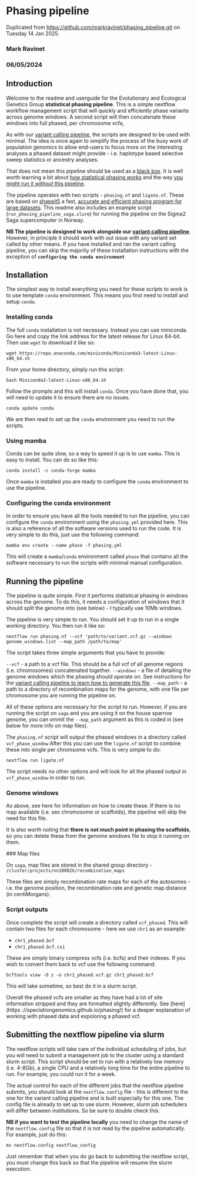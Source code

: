 # Phasing pipeline

Duplicated from https://github.com/markravinet/phasing_pipeline.git on Tuesday 14 Jan 2025.

### Mark Ravinet 
### 06/05/2024

## Introduction

Welcome to the readme and userguide for the Evolutionary and Ecological Genetics Group **statistical phasing pipeline**. This is a simple nextflow workflow management script that will quickly and efficiently phase variants across genome windows. A second script will then concatenate these windows into full phased, per chromosome vcfa, 

As with our [variant calling pipeline](https://github.com/markravinet/genotyping_pipeline), the scripts are designed to be used with minimal. The idea is once again to simplify the process of the busy work of population genomics to allow end-users to focus more on the interesting analyses a phased dataset might provide - i.e. haplotype based selective sweep statistics or ancestry analyses.

That does not mean this pipeline should be used as a [black box](https://en.wikipedia.org/wiki/Black_box). It is well worth learning a bit about [how statistical phasing works](https://en.wikipedia.org/wiki/Haplotype_estimation) and the way [you might run it *without* this pipeline](https://speciationgenomics.github.io/phasing/).

The pipeline operates with two scripts - `phasing.nf` and `ligate.nf`. These are based on [shapeit5](https://odelaneau.github.io/shapeit5/) a fast, [accurate and efficient phasing program for large datasets](https://www.nature.com/articles/s41588-023-01415-w). This readme also includes an example script (`run_phasing_pipeline_saga.slurm`) for running the pipeline on the Sigma2 Saga supercomputer in Norway. 

**NB The pipeline is designed to work alongside our [variant calling pipeline](https://github.com/markravinet/genotyping_pipeline)**. However, in principle it should work with out issue with any variant set called by other means. If you have installed and ran the variant calling pipeline, you can skip the majority of these installation instructions with the exception of **`configuring the conda environment`**

## Installation

The simplest way to install everything you need for these scripts to work is to use template `conda` environment. This means you first need to install and setup `conda`. 

### Installing conda

The full `conda` installation is not necessary. Instead you can use miniconda. Go here and copy the link address for the latest release for Linux 64-bit. Then use `wget` to download it like so:

```
wget https://repo.anaconda.com/miniconda/Miniconda3-latest-Linux-x86_64.sh
```

From your home directory, simply run this script:

```
bash Miniconda3-latest-Linux-x86_64.sh
```

Follow the prompts and this will install `conda`. Once you have done that, you will need to update it to ensure there are no issues.

```
conda update conda
```

We are then read to set up the `conda` environment you need to run the scripts.

### Using mamba

Conda can be quite slow, so a way to speed it up is to use `mamba`. This is easy to install. You can do so like this:

```
conda install -c conda-forge mamba
```

Once `mamba` is installed you are ready to configure the `conda` environment to use the pipeline.

### Configuring the conda environment

In order to ensure you have all the tools needed to run the pipeline, you can configure the `conda` environment using the `phasing.yml` provided here. This is also a reference of all the software versions used to run the code. It is very simple to do this, just use the following command:

```
mamba env create --name phase -f phasing.yml 
```

This will create a `mamba`/`conda` environment called `phase` that contains all the software necessary to run the scripts with minimal manual configuration. 

## Running the pipeline

The pipeline is quite simple. First it performs statistical phasing in windows across the genome. To do this, it needs a configuration of windows that it should split the genome into (see below) - I typically use 10Mb windows.

The pipeline is very simple to run. You should set it up to run in a single working directory. You then run it like so:

```
nextflow run phasing.nf --vcf 'path/to/variant.vcf.gz --windows genome_windows.list --map_path /path/to/map'
```

The script takes three simple arguments that you have to provide:

`--vcf` - a path to a vcf file. This should be a full vcf of all genome regions (i.e. chromosomes) concatenated together.
`--windows` - a file of detailing the genome windows which the phasing should operate on. See instructions for the [variant calling pipeline to learn how to generate this file](https://github.com/markravinet/genotyping_pipeline).
`--map_path` - a path to a directory of recombination maps for the genome, with one file per chromosome you are running the pipeline on.

All of these options are necessary for the script to run. However, if you are running the script on `saga` and you are using it on the house sparrow genome, you can ommit the `--map_path` argument as this is coded in (see below for more info on map files). 

The `phasing.nf` script will output the phased windows in a directory called `vcf_phase_window`
After this you can use the `ligate.nf` script to combine these into single per chromsome vcfs. This is very simple to do:

```
nextflow run ligate.nf
```

The script needs no other options and will look for all the phased output in `vcf_phase_window` in order to run.

### Genome windows

As above, see here for information on how to create these. If there is no map available (i.e. sex chromosome or scaffolds), the pipeline will skip the need for this file. 

It is also worth noting that **there is not much point in phasing the scaffolds**, so you can delete these from the genome windows file to stop it running on them. 

### Map files

On `saga`, map files are stored in the shared group directory - `/cluster/projects/nn10082k/recombination_maps`

These files are simply recombination rate maps for each of the autosomes - i.e. the genome position, the recombination rate and genetic map distance (in centiMorgans). 

### Script outputs

Once complete the script will create a directory called `vcf_phased`. This will contain two files for each chromosome - here we use `chr1` as an example:

- `chr1_phased.bcf`
- `chr1_phased.bcf.csi`

These are simply binary compress vcfs (i.e. bcfs) and their indexes. If you wish to convert them back to vcf use the following command:

```
bcftools view -O z -o chr1_phased.vcf.gz chr1_phased.bcf
```

This will take sometime, so best do it in a slurm script. 

Overall the phased vcfs are smaller as they have had a lot of site information stripped and they are formatted slightly differently. See [here](https
://speciationgenomics.github.io/phasing/) for a deeper explanation of working with phased data and expoloring a phased vcf.

## Submitting the nextflow pipeline via slurm

The nextflow scripts will take care of the individual scheduling of jobs, but you will need to submit a management job to the cluster using a standard slurm script. This script should be set to run with a relatively low memory (i.e. 4-8Gb), a single CPU and a relatively long time for the entire pipeline to run. For example, you could run it for a week. 

The actual control for each of the different jobs that the nextflow pipeline submits, you should look at the `nextflow.config` file - this is different to the one for the variant calling pipeline and is built especially for this one. The config file is already to set up to use slurm. However, slurm job schedulers will differ between institutions. So be sure to double check this.

**NB if you want to test the pipeline locally** you need to change the name of the `nextflow.config` file so that it is not read by the pipeline automatically. For example, just do this:

```
mv nextflow.config nextflow_config
```

Just remember that when you do go back to submitting the nextflow script, you must change this back so that the pipeline will resume the slurm execution. 
